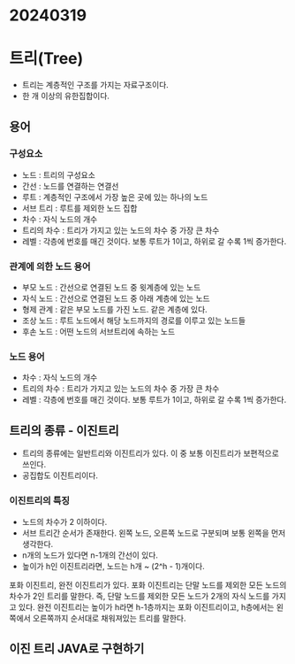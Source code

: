 # 20240319

# 트리(Tree)

- 트리는 계층적인 구조를 가지는 자료구조이다.
- 한 개 이상의 유한집합이다.

## 용어

### 구성요소

- 노드 : 트리의 구성요소
- 간선 : 노드를 연결하는 연결선
- 루트 : 계층적인 구조에서 가장 높은 곳에 있는 하나의 노드
- 서브 트리 : 루트를 제외한 노드 집합
- 차수 : 자식 노드의 개수
- 트리의 차수 : 트리가 가지고 있는 노드의 차수 중 가장 큰 차수
- 레벨 : 각층에 번호를 매긴 것이다. 보통 루트가 1이고, 하위로 갈 수록 1씩 증가한다.

### 관계에 의한 노드 용어

- 부모 노드 : 간선으로 연결된 노드 중 윗계층에 있는 노드
- 자식 노드 : 간선으로 연결된 노드 중 아래 계층에 있는 노드
- 형제 관계 : 같은 부모 노드를 가진 노드. 같은 계층에 있다.
- 조상 노드 : 루트 노드에서 해당 노드까지의 경로를 이루고 있는 노드들
- 후손 노드 : 어떤 노드의 서브트리에 속하는 노드

### 노드 용어
- 차수 : 자식 노드의 개수
- 트리의 차수 : 트리가 가지고 있는 노드의 차수 중 가장 큰 차수
- 레벨 : 각층에 번호를 매긴 것이다. 보통 루트가 1이고, 하위로 갈 수록 1씩 증가한다. 

## 트리의 종류 - 이진트리

- 트리의 종류에는 일반트리와 이진트리가 있다. 이 중 보통 이진트리가 보편적으로 쓰인다. 
- 공집합도 이진트리이다. 

### 이진트리의 특징
- 노드의 차수가 2 이하이다. 
- 서브 트리간 순서가 존재한다. 왼쪽 노드, 오른쪽 노드로 구분되며 보통 왼쪽을 먼저 생각한다. 
- n개의 노드가 있다면 n-1개의 간선이 있다. 
- 높이가 h인 이진트리라면, 노드는 h개 ~ (2^h - 1)개이다. 

포화 이진트리, 완전 이진트리가 있다.
포화 이진트리는 단말 노드를 제외한 모든 노드의 차수가 2인 트리를 말한다. 즉, 단말 노드를 제외한 모든 노드가 2개의 자식 노드를 가지고 있다. 
완전 이진트리는 높이가 h라면 h-1층까지는 포화 이진트리이고, h층에서는 왼쪽에서 오른쪽까지 순서대로 채워져있는 트리를 말한다. 

## 이진 트리 JAVA로 구현하기